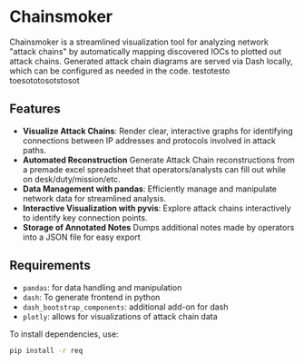# Chainsmoker

Chainsmoker is a streamlined visualization tool for analyzing network "attack chains" by automatically mapping discovered IOCs to plotted out attack chains. Generated attack chain diagrams are served via Dash locally, which can be configured as needed in the code. 
testotesto toesototosotstosot
## Features
- **Visualize Attack Chains**: Render clear, interactive graphs for identifying connections between IP addresses and protocols involved in attack paths.
- **Automated Reconstruction** Generate Attack Chain reconstructions from a premade excel spreadsheet that operators/analysts can fill out while on desk/duty/mission/etc.
- **Data Management with pandas**: Efficiently manage and manipulate network data for streamlined analysis.
- **Interactive Visualization with pyvis**: Explore attack chains interactively to identify key connection points.
- **Storage of Annotated Notes** Dumps additional notes made by operators into a JSON file for easy export

## Requirements

- `pandas`: for data handling and manipulation
- `dash`: To generate frontend in python
- `dash_bootstrap_components`: additional add-on for dash
- `plotly`: allows for visualizations of attack chain data

To install dependencies, use:
```bash
pip install -r req

